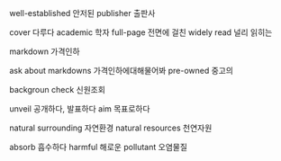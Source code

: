 well-established 안저된
publisher 출판사

cover 다루다
academic 학자
full-page 전면에 걸친
widely read 널리 읽히는

markdown 가격인하

ask about markdowns 가격인하에대해물어봐
pre-owned 중고의

backgroun check 신원조회

unveil 공개하다, 발표하다
aim 목표로하다

natural surrounding 자연환경
natural resources 천연자원

absorb 흡수하다
harmful 해로운
pollutant 오염물질